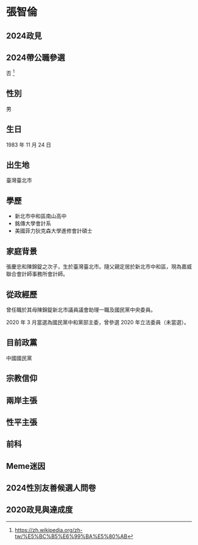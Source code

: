 # 張智倫

## 2024政見

## 2024帶公職參選

否 [^1]

[^1]: https://zh.wikipedia.org/zh-tw/%E5%BC%B5%E6%99%BA%E5%80%AB

## 性別

男

## 生日

1983 年 11 月 24 日

## 出生地

臺灣臺北市

## 學歷

- 新北市中和區南山高中
- 銘傳大學會計系
- 美國菲力狄克森大學進修會計碩士

## 家庭背景

張慶忠和陳錦錠之次子，生於臺灣臺北市。隨父親定居於新北市中和區，現為嘉威聯合會計師事務所會計師。

## 從政經歷

曾任職於其母陳錦錠新北市議員議會助理一職及國民黨中央委員。

2020 年 3 月當選為國民黨中和黨部主委，曾參選 2020 年立法委員（未當選）。

## 目前政黨

中國國民黨

## 宗教信仰

## 兩岸主張

## 性平主張

## 前科

## Meme迷因

## 2024性別友善候選人問卷

## 2020政見與達成度
